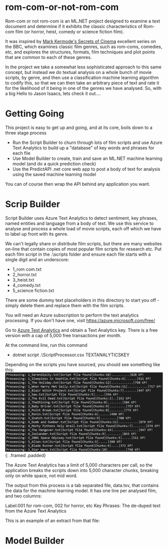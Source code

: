 # rom-com-or-not-rom-com
Rom-com or not rom-com is an ML.NET project designed to examine a text document and determine if it exhibits the classic characteristics of Rom-com film (or horror, heist,  comedy or science fiction film).

It was inspired by [Mark Kermode's Secrets of Cinema](https://www.bbc.co.uk/programmes/b0bbn5pt) excellent series on the BBC, which examines classic film genres, such as rom-coms, comedies, etc, and explores the structures, formats, film techniques and plot points that are common to each of these genres.

In the project we take a somewhat less sophisticated approach to this same concept, but instead we do textual analysis on a whole bunch of movie scripts, by genre, and then use a classification machine learning algorithm to codify this, so that we can then take an arbitrary piece of text and rate it for the likelihood of it being in one of the genres we have analysed. So, with a big Hello to Jason Isaacs, lets check it out....

# Getting Going

This project is easy to get up and going, and at its core, boils down to a three stage process

- Run the Script Builder to churn through lots of film scripts and use Azure  Text Analytics to build up a "database" of key words and phrases for each file
- Use Model Builder to create, train and save an ML.NET machine learning model (and do a quick prediction check) 
- Use the PredictAPI .net core web app to post a body of text for analysis using the saved machine learning model 

You can of course then wrap the API behind any application you want.

# Scrip Builder 

Script Builder uses Azure Text Analytics to detect sentiment, key phrases, named entities and language from a body of text. We use this service to analyse and process a whole load of movie scripts, each off which we have to label up front with its genre.

We can't legally share or distribute film scripts, but there are many websites on-line that contain copies of most  popular film scripts for research etc. Put each film script in the .\scripts folder and ensure each file starts with a single digit and an underscore:

- 1_rom com.txt
- 2_horror.txt
- 3_heist.txt
- 4_comedy.txt
- 5_science fiction.txt

There are some dummy text placeholders in this directory to start you off - simply delete them and replace them with the film scripts.

You will need an Azure subscription to perform the text analytics processing. If you don't have one, visit https://azure.microsoft.com/free/ 

Go to [Azure Text Analytics](https://azure.microsoft.com/en-gb/services/cognitive-services/text-analytics/) and obtain a Text Analytics key. There is a free version with a cap of 5,000 free transactions per month.

At the command line, run this command

- dotnet  script  .\ScriptProcessor.csx  TEXTANALYTICSKEY

Depending on the scripts you have sourced, you should see something  like this:
![screenshot](./etc/img/outputfromscripbuilder.png){: .framed .padded}

The  Azure Text Analytics has a limit of 5,000 characters per call, so the application breaks the scripts down into 5,000 character chunks, breaking only on white space, not mid word.

The output from this process is a tab separated file, data.tsv, that contains the data for the machine learning model. It has one line per analysed film, and two columns:

Label:001 for rom-com, 002 for horror, etc
Key Phrases: The de-duped text from the Azure Text Analytics

This is an example of an extract from that file:

# Model Builder
